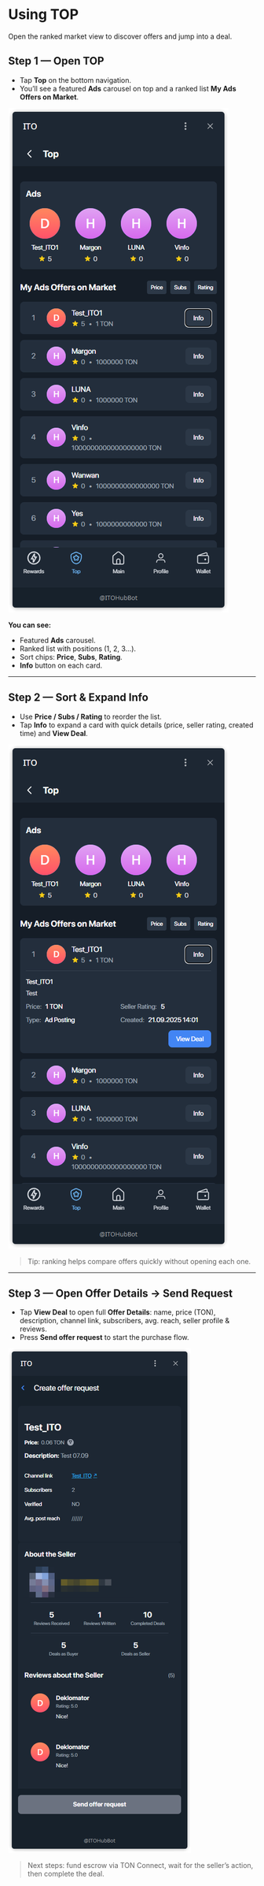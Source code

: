 # Using TOP

Open the ranked market view to discover offers and jump into a deal.

## Step 1 — Open TOP
- Tap **Top** on the bottom navigation.
- You’ll see a featured **Ads** carousel on top and a ranked list **My Ads Offers on Market**.

![TOP — main list](../../assets/2025-09-22_00-57-14.png)

**You can see:**
- Featured **Ads** carousel.
- Ranked list with positions (1, 2, 3…).
- Sort chips: **Price**, **Subs**, **Rating**.
- **Info** button on each card.

---

## Step 2 — Sort & Expand Info
- Use **Price / Subs / Rating** to reorder the list.
- Tap **Info** to expand a card with quick details (price, seller rating, created time) and **View Deal**.

![TOP — expanded card with Info](../../assets/2025-09-22_00-57-23.png)

> Tip: ranking helps compare offers quickly without opening each one.

---

## Step 3 — Open Offer Details → Send Request
- Tap **View Deal** to open full **Offer Details**: name, price (TON), description, channel link, subscribers, avg. reach, seller profile & reviews.
- Press **Send offer request** to start the purchase flow.

![Offer details — Send offer request](../../assets/2025-09-22_00-57-53.png)

> Next steps: fund escrow via TON Connect, wait for the seller’s action, then complete the deal.
